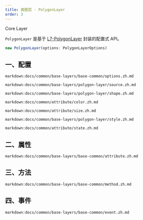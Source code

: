 ```yaml
---
title: 面图层 - PolygonLayer
order: 3
---
```


<tag color="blue" text="Core Layer">Core Layer</tag>

`PolygonLayer` 是基于 [L7-PolygonLayer](https://l7.antv.vision/zh/docs/api/polygon_layer/polygonlayer) 封装的配置式 API。

```ts
new PolygonLayer(options: PolygonLayerOptions)
```

## 一、配置

`markdown:docs/common/base-layers/base-common/options.zh.md`

`markdown:docs/common/base-layers/polygon-layer/source.zh.md`

`markdown:docs/common/base-layers/polygon-layer/shape.zh.md`

`markdown:docs/common/attribute/color.zh.md`

`markdown:docs/common/attribute/size.zh.md`

`markdown:docs/common/base-layers/polygon-layer/style.zh.md`

`markdown:docs/common/attribute/state.zh.md`

## 二、属性

`markdown:docs/common/base-layers/base-common/attribute.zh.md`

## 三、方法

`markdown:docs/common/base-layers/base-common/method.zh.md`

## 四、事件

`markdown:docs/common/base-layers/base-common/event.zh.md`
